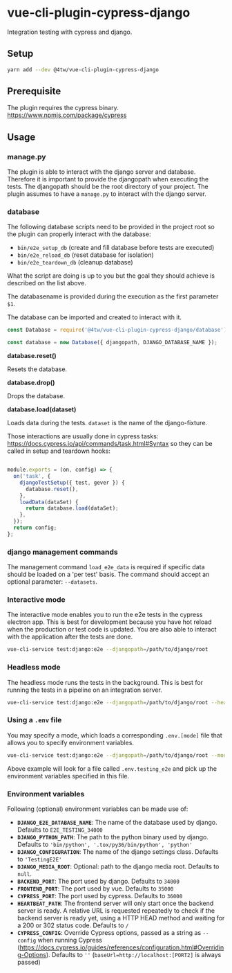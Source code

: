 # vue-cli-plugin-cypress-django

Integration testing with cypress and django.

## Setup

```bash
yarn add --dev @4tw/vue-cli-plugin-cypress-django
```

## Prerequisite

The plugin requires the cypress binary. https://www.npmjs.com/package/cypress

## Usage

### manage.py

The plugin is able to interact with the django server and database. Therefore it is important to provide the djangopath when executing the tests. The djangopath should be the root directory of your project. The plugin assumes to have a `manage.py` to interact with the django server.

### database

The following database scripts need to be provided in the project root
so the plugin can properly interact with the database:

- `bin/e2e_setup_db` (create and fill database before tests are executed)
- `bin/e2e_reload_db` (reset database for isolation)
- `bin/e2e_teardown_db` (cleanup database)

What the script are doing is up to you but the goal they should achieve is
described on the list above.

The databasename is provided during the execution as the first parameter `$1`.

The database can be imported and created to interact with it.

```javascript
const Database = require('@4tw/vue-cli-plugin-cypress-django/database');

const database = new Database({ djangopath, DJANGO_DATABASE_NAME });
```

**database.reset()**

Resets the database.

**database.drop()**

Drops the database.

**database.load(dataset)**

Loads data during the tests. `dataset` is the name of the django-fixture.

Those interactions are usually done in cypress tasks: https://docs.cypress.io/api/commands/task.html#Syntax
so they can be called in setup and teardown hooks:

```javascript

module.exports = (on, config) => {
  on('task', {
    djangoTestSetup({ test, gever }) {
      database.reset(),
    },
    loadData(dataSet) {
      return database.load(dataSet);
    },
  });
  return config;
};

```


### django management commands

The management command `load_e2e_data` is required if specific data should be loaded on a 'per test' basis. The command should accept an optional parameter: `--datasets`.

### Interactive mode

The interactive mode enables you to run the e2e tests in the cypress electron app. This is best for development because you have hot reload when the production or test code is updated. You are also able to interact with the application after the tests are done.

```bash
vue-cli-service test:django:e2e --djangopath=/path/to/django/root
```

### Headless mode

The headless mode runs the tests in the background. This is best for running the tests in a pipeline on an integration server.

```bash
vue-cli-service test:django:e2e --djangopath=/path/to/django/root --headless
```

### Using a `.env` file

You may specify a mode, which loads a corresponding `.env.[mode]` file that allows you to specify environment variables.

```bash
vue-cli-service test:django:e2e --djangopath=/path/to/django/root --mode testing_e2e
```

Above example will look for a file called `.env.testing_e2e` and pick up the environment variables specified in this file.

### Environment variables

Following (optional) environment variables can be made use of:

- **```DJANGO_E2E_DATABASE_NAME```**: The name of the database used by django. Defaults to ```E2E_TESTING_34000```
- **```DJANGO_PYTHON_PATH```**: The path to the python binary used by django. Defaults to ```'bin/python', '.tox/py36/bin/python', 'python'```
- **```DJANGO_CONFIGURATION```**: The name of the django settings class. Defaults to ```'TestingE2E'```
- **```DJANGO_MEDIA_ROOT```**: Optional: path to the django media root. Defaults to ```null```.
- **```BACKEND_PORT```**: The port used by django. Defaults to ```34000```
- **```FRONTEND_PORT```**: The port used by vue. Defaults to ```35000```
- **```CYPRESS_PORT```**: The port used by cypress. Defaults to ```36000```
- **```HEARTBEAT_PATH```**: The frontend server will only start once the backend server is ready. A relative URL is requested repeatedly to check if the backend server is ready yet, using a HTTP HEAD method and waiting for a 200 or 302 status code. Defaults to ```/```
- **```CYPRESS_CONFIG```**: Override Cypress options, passed as a string as `--config` when running Cypress (https://docs.cypress.io/guides/references/configuration.html#Overriding-Options). Defaults to ```''``` (```baseUrl=http://localhost:[PORT2]``` is always passed)
